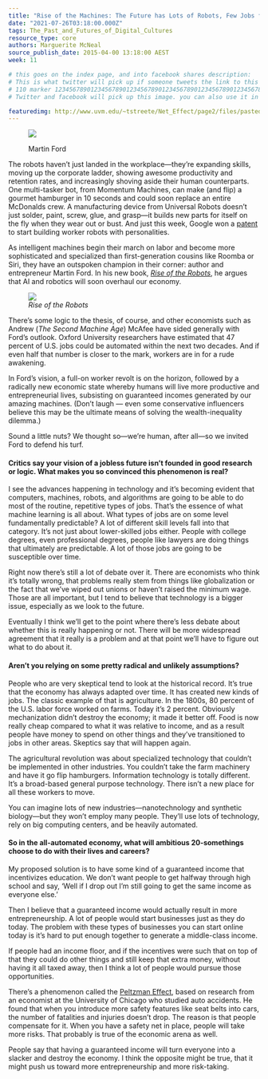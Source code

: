 ```yaml
---
title: "Rise of the Machines: The Future has Lots of Robots, Few Jobs for Humans"
date: "2021-07-26T03:18:00.000Z"
tags: The_Past_and_Futures_of_Digital_Cultures
resource_type: core
authors: Marguerite McNeal
source_publish_date: 2015-04-00 13:18:00 AEST
week: 11

# this goes on the index page, and into facebook shares description:
# This is what twitter will pick up if someone tweets the link to this page
# 110 marker 1234567890123456789012345678901234567890123456789012345678901234567890123456789012345678901234567890123456789 twitter-body:
# Twitter and facebook will pick up this image. you can also use it in a post with:

featuredimg: http://www.uvm.edu/~tstreete/Net_Effect/page2/files/pasted-graphic.jpg
---
```


<figure>

<img src="https://www.wired.com/wp-content/uploads/2015/04/Martin_Ford_headshot-932x621.jpg"
/>

<figcaption>

Martin Ford

</figcaption>
</figure>

The robots haven’t just landed in the workplace—they’re expanding skills, moving up the corporate ladder, showing awesome productivity and retention rates, and increasingly shoving aside their human counterparts. One multi-tasker bot, from Momentum Machines, can make (and flip) a gourmet hamburger in 10 seconds and could soon replace an entire McDonalds crew. A manufacturing device from Universal Robots doesn’t just solder, paint, screw, glue, and grasp—it builds new parts for itself on the fly when they wear out or bust. And just this week, Google won a <a href="http://patft.uspto.gov/netacgi/nph-Parser?Sect1=PTO2&amp;Sect2=HITOFF&amp;u=%2Fnetahtml%2FPTO%2Fsearch-adv.htm&amp;r=42&amp;f=G&amp;l=50&amp;d=PTXT&amp;s1=google.ASNM.&amp;p=1&amp;OS=AN/google&amp;RS=AN/google" >patent</a>
to start building worker robots with personalities.

As intelligent machines begin their march on labor and become more sophisticated and specialized than first-generation cousins like Roomba or Siri, they have an outspoken champion in their corner: author and entrepreneur Martin Ford. In his new book, <em ><a href="http://www.amazon.com/dp/0465059996/?tag=w050b-20" >Rise of the Robots</a></em >, he argues that AI and robotics will soon overhaul our economy.

<figure>
<img src="https://www.wired.com/wp-content/uploads/2015/04/MTH-Ford-Rise-Robots-289x439.jpg"
/>
<figcaption>
<em>Rise of the Robots</em>
</figcaption>
</figure>

There’s some logic to the thesis, of course, and other economists such as Andrew (<em>The Second Machine Age</em>) McAfee have sided generally with Ford’s outlook. Oxford University researchers have estimated that 47 percent of U.S. jobs could be automated within the next two decades. And if even half that number is closer to the mark, workers are in for a rude awakening.

In Ford’s vision, a full-on worker revolt is on the horizon, followed by a radically new economic state whereby humans will live more productive and entrepreneurial lives, subsisting on guaranteed incomes generated by our amazing machines. (Don’t laugh — even some conservative influencers believe this may be the ultimate means of solving the wealth-inequality dilemma.)

Sound a little nuts? We thought so—we’re human, after all—so we invited Ford to defend his turf.

#### Critics say your vision of a jobless future isn’t founded in good research or logic. What makes you so convinced this phenomenon is real?

I see the advances happening in technology and it’s becoming evident that computers, machines, robots, and algorithms are going to be able to do most of the routine, repetitive types of jobs. That’s the essence of what machine learning is all about. What types of jobs are on some level fundamentally predictable? A lot of different skill levels fall into that category. It’s not just about lower-skilled jobs either. People with college degrees, even professional degrees, people like lawyers are doing things that ultimately are predictable. A lot of those jobs are going to be susceptible over time.

Right now there’s still a lot of debate over it. There are economists who think it’s totally wrong, that problems really stem from things like globalization or the fact that we’ve wiped out unions or haven’t raised the minimum wage. Those are all important, but I tend to believe that technology is a bigger issue, especially as we look to the future.

Eventually I think we’ll get to the point where there’s less debate about whether this is really happening or not. There will be more widespread agreement that it really is a problem and at that point we’ll have to figure out what to do about it.

#### Aren’t you relying on some pretty radical and unlikely assumptions?

People who are very skeptical tend to look at the historical record. It’s true that the economy has always adapted over time. It has created new kinds of jobs. The classic example of that is agriculture. In the 1800s, 80 percent of the U.S. labor force worked on farms. Today it’s 2 percent.
Obviously mechanization didn’t destroy the economy; it made it better off.
Food is now really cheap compared to what it was relative to income, and as a result people have money to spend on other things and they’ve transitioned to jobs in other areas. Skeptics say that will happen again.

The agricultural revolution was about specialized technology that couldn’t be implemented in other industries. You couldn’t take the farm machinery and have it go flip hamburgers. Information technology is totally different.
It’s a broad-based general purpose technology. There isn’t a new place for all these workers to move.

You can imagine lots of new industries—nanotechnology and synthetic biology—but they won’t employ many people. They’ll use lots of technology, rely on big computing centers, and be heavily automated.

#### So in the all-automated economy, what will ambitious 20-somethings choose to do with their lives and careers?

My proposed solution is to have some kind of a guaranteed income that incentivizes education. We don’t want people to get halfway through high school and say, ‘Well if I drop out I’m still going to get the same income as everyone else.’

Then I believe that a guaranteed income would actually result in more entrepreneurship. A lot of people would start businesses just as they do today. The problem with these types of businesses you can start online today is it’s hard to put enough together to generate a middle-class income.

If people had an income floor, and if the incentives were such that on top of that they could do other things and still keep that extra money, without having it all taxed away, then I think a lot of people would pursue those opportunities.

There’s a phenomenon called the <a href="http://www.asse.org{{ site.baseURL }}/assets/1/7/fall07-feature02.pdf" >Peltzman Effect</a>, based on research from an economist at the University of Chicago who studied auto accidents. He found that when you introduce more safety features like seat belts into cars, the number of fatalities and injuries doesn’t drop. The reason is that people compensate for it. When you have a safety net in place, people will take more risks. That probably is true of the economic arena as well.

People say that having a guaranteed income will turn everyone into a slacker and destroy the economy. I think the opposite might be true, that it might push us toward more entrepreneurship and more risk-taking.
